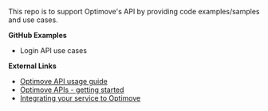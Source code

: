 This repo is to support Optimove's API by providing code examples/samples and use cases.

**GitHub Examples**
 - Login API use cases

**External Links**
 - [Optimove API usage guide]([https://docs.optimove.com/api-usage-guide/](https://docs.optimove.com/api-usage-guide/#General_Information))
 - [Optimove APIs - getting started](https://docs.optimove.com/getting-started-optimove-api/)
 - [Integrating your service to Optimove](https://docs.optimove.com/integrate-your-service-with-optimove)
